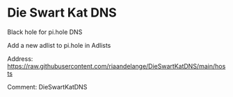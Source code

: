 # Die Swart Kat DNS
Black hole for pi.hole DNS

Add a new adlist to pi.hole in Adlists

Address: https://raw.githubusercontent.com/riaandelange/DieSwartKatDNS/main/hosts

Comment: DieSwartKatDNS
